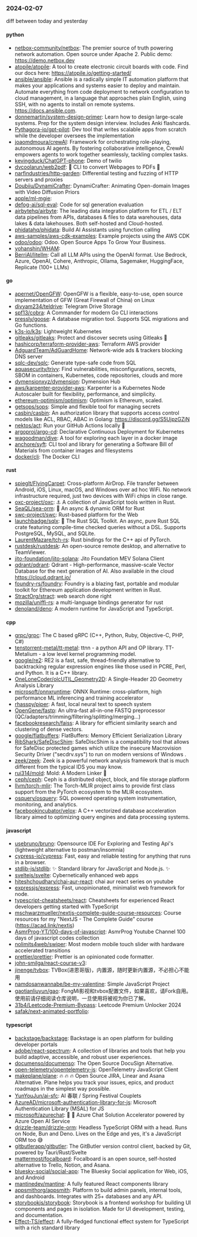 ### 2024-02-07
diff between today and yesterday

#### python
* [netbox-community/netbox](https://github.com/netbox-community/netbox): The premier source of truth powering network automation. Open source under Apache 2. Public demo: https://demo.netbox.dev
* [atopile/atopile](https://github.com/atopile/atopile): A tool to create electronic circuit boards with code. Find our docs here: https://atopile.io/getting-started/
* [ansible/ansible](https://github.com/ansible/ansible): Ansible is a radically simple IT automation platform that makes your applications and systems easier to deploy and maintain. Automate everything from code deployment to network configuration to cloud management, in a language that approaches plain English, using SSH, with no agents to install on remote systems. https://docs.ansible.com.
* [donnemartin/system-design-primer](https://github.com/donnemartin/system-design-primer): Learn how to design large-scale systems. Prep for the system design interview. Includes Anki flashcards.
* [Pythagora-io/gpt-pilot](https://github.com/Pythagora-io/gpt-pilot): Dev tool that writes scalable apps from scratch while the developer oversees the implementation
* [joaomdmoura/crewAI](https://github.com/joaomdmoura/crewAI): Framework for orchestrating role-playing, autonomous AI agents. By fostering collaborative intelligence, CrewAI empowers agents to work together seamlessly, tackling complex tasks.
* [kevingduck/ChatGPT-phone](https://github.com/kevingduck/ChatGPT-phone): Demo of twilio
* [dvcoolarun/web2pdf](https://github.com/dvcoolarun/web2pdf): 🔄 CLI to convert Webpages to PDFs 🚀
* [narfindustries/http-garden](https://github.com/narfindustries/http-garden): Differential testing and fuzzing of HTTP servers and proxies
* [Doubiiu/DynamiCrafter](https://github.com/Doubiiu/DynamiCrafter): DynamiCrafter: Animating Open-domain Images with Video Diffusion Priors
* [apple/ml-mgie](https://github.com/apple/ml-mgie): 
* [defog-ai/sql-eval](https://github.com/defog-ai/sql-eval): Code for sql generation evaluation
* [airbytehq/airbyte](https://github.com/airbytehq/airbyte): The leading data integration platform for ETL / ELT data pipelines from APIs, databases & files to data warehouses, data lakes & data lakehouses. Both self-hosted and Cloud-hosted.
* [phidatahq/phidata](https://github.com/phidatahq/phidata): Build AI Assistants using function calling
* [aws-samples/aws-cdk-examples](https://github.com/aws-samples/aws-cdk-examples): Example projects using the AWS CDK
* [odoo/odoo](https://github.com/odoo/odoo): Odoo. Open Source Apps To Grow Your Business.
* [yohanshin/WHAM](https://github.com/yohanshin/WHAM): 
* [BerriAI/litellm](https://github.com/BerriAI/litellm): Call all LLM APIs using the OpenAI format. Use Bedrock, Azure, OpenAI, Cohere, Anthropic, Ollama, Sagemaker, HuggingFace, Replicate (100+ LLMs)

#### go
* [apernet/OpenGFW](https://github.com/apernet/OpenGFW): OpenGFW is a flexible, easy-to-use, open source implementation of GFW (Great Firewall of China) on Linux
* [divyam234/teldrive](https://github.com/divyam234/teldrive): Telegram Drive Storage
* [spf13/cobra](https://github.com/spf13/cobra): A Commander for modern Go CLI interactions
* [pressly/goose](https://github.com/pressly/goose): A database migration tool. Supports SQL migrations and Go functions.
* [k3s-io/k3s](https://github.com/k3s-io/k3s): Lightweight Kubernetes
* [gitleaks/gitleaks](https://github.com/gitleaks/gitleaks): Protect and discover secrets using Gitleaks 🔑
* [hashicorp/terraform-provider-aws](https://github.com/hashicorp/terraform-provider-aws): Terraform AWS provider
* [AdguardTeam/AdGuardHome](https://github.com/AdguardTeam/AdGuardHome): Network-wide ads & trackers blocking DNS server
* [sqlc-dev/sqlc](https://github.com/sqlc-dev/sqlc): Generate type-safe code from SQL
* [aquasecurity/trivy](https://github.com/aquasecurity/trivy): Find vulnerabilities, misconfigurations, secrets, SBOM in containers, Kubernetes, code repositories, clouds and more
* [dymensionxyz/dymension](https://github.com/dymensionxyz/dymension): Dymension Hub
* [aws/karpenter-provider-aws](https://github.com/aws/karpenter-provider-aws): Karpenter is a Kubernetes Node Autoscaler built for flexibility, performance, and simplicity.
* [ethereum-optimism/optimism](https://github.com/ethereum-optimism/optimism): Optimism is Ethereum, scaled.
* [getsops/sops](https://github.com/getsops/sops): Simple and flexible tool for managing secrets
* [casbin/casbin](https://github.com/casbin/casbin): An authorization library that supports access control models like ACL, RBAC, ABAC in Golang: https://discord.gg/S5UjpzGZjN
* [nektos/act](https://github.com/nektos/act): Run your GitHub Actions locally 🚀
* [argoproj/argo-cd](https://github.com/argoproj/argo-cd): Declarative Continuous Deployment for Kubernetes
* [wagoodman/dive](https://github.com/wagoodman/dive): A tool for exploring each layer in a docker image
* [anchore/syft](https://github.com/anchore/syft): CLI tool and library for generating a Software Bill of Materials from container images and filesystems
* [docker/cli](https://github.com/docker/cli): The Docker CLI

#### rust
* [spieglt/FlyingCarpet](https://github.com/spieglt/FlyingCarpet): Cross-platform AirDrop. File transfer between Android, iOS, Linux, macOS, and Windows over ad hoc WiFi. No network infrastructure required, just two devices with WiFi chips in close range.
* [oxc-project/oxc](https://github.com/oxc-project/oxc): ⚓ A collection of JavaScript tools written in Rust.
* [SeaQL/sea-orm](https://github.com/SeaQL/sea-orm): 🐚 An async & dynamic ORM for Rust
* [swc-project/swc](https://github.com/swc-project/swc): Rust-based platform for the Web
* [launchbadge/sqlx](https://github.com/launchbadge/sqlx): 🧰 The Rust SQL Toolkit. An async, pure Rust SQL crate featuring compile-time checked queries without a DSL. Supports PostgreSQL, MySQL, and SQLite.
* [LaurentMazare/tch-rs](https://github.com/LaurentMazare/tch-rs): Rust bindings for the C++ api of PyTorch.
* [rustdesk/rustdesk](https://github.com/rustdesk/rustdesk): An open-source remote desktop, and alternative to TeamViewer.
* [jito-foundation/jito-solana](https://github.com/jito-foundation/jito-solana): Jito Foundation MEV Solana Client
* [qdrant/qdrant](https://github.com/qdrant/qdrant): Qdrant - High-performance, massive-scale Vector Database for the next generation of AI. Also available in the cloud https://cloud.qdrant.io/
* [foundry-rs/foundry](https://github.com/foundry-rs/foundry): Foundry is a blazing fast, portable and modular toolkit for Ethereum application development written in Rust.
* [StractOrg/stract](https://github.com/StractOrg/stract): web search done right
* [mozilla/uniffi-rs](https://github.com/mozilla/uniffi-rs): a multi-language bindings generator for rust
* [denoland/deno](https://github.com/denoland/deno): A modern runtime for JavaScript and TypeScript.

#### cpp
* [grpc/grpc](https://github.com/grpc/grpc): The C based gRPC (C++, Python, Ruby, Objective-C, PHP, C#)
* [tenstorrent-metal/tt-metal](https://github.com/tenstorrent-metal/tt-metal): ttnn - a python API and OP library. TT-Metalium - a low level kernel programming model.
* [google/re2](https://github.com/google/re2): RE2 is a fast, safe, thread-friendly alternative to backtracking regular expression engines like those used in PCRE, Perl, and Python. It is a C++ library.
* [OneLoneCoder/olcUTIL_Geometry2D](https://github.com/OneLoneCoder/olcUTIL_Geometry2D): A Single-Header 2D Geometry Analysis Library
* [microsoft/onnxruntime](https://github.com/microsoft/onnxruntime): ONNX Runtime: cross-platform, high performance ML inferencing and training accelerator
* [rhasspy/piper](https://github.com/rhasspy/piper): A fast, local neural text to speech system
* [OpenGene/fastp](https://github.com/OpenGene/fastp): An ultra-fast all-in-one FASTQ preprocessor (QC/adapters/trimming/filtering/splitting/merging...)
* [facebookresearch/faiss](https://github.com/facebookresearch/faiss): A library for efficient similarity search and clustering of dense vectors.
* [google/flatbuffers](https://github.com/google/flatbuffers): FlatBuffers: Memory Efficient Serialization Library
* [RibShark/SafeDiscShim](https://github.com/RibShark/SafeDiscShim): SafeDiscShim is a compatibility tool that allows for SafeDisc protected games which utilize the insecure Macrovision Security Driver ("secdrv.sys") to run on modern versions of Windows .
* [zeek/zeek](https://github.com/zeek/zeek): Zeek is a powerful network analysis framework that is much different from the typical IDS you may know.
* [rui314/mold](https://github.com/rui314/mold): Mold: A Modern Linker 🦠
* [ceph/ceph](https://github.com/ceph/ceph): Ceph is a distributed object, block, and file storage platform
* [llvm/torch-mlir](https://github.com/llvm/torch-mlir): The Torch-MLIR project aims to provide first class support from the PyTorch ecosystem to the MLIR ecosystem.
* [osquery/osquery](https://github.com/osquery/osquery): SQL powered operating system instrumentation, monitoring, and analytics.
* [facebookincubator/velox](https://github.com/facebookincubator/velox): A C++ vectorized database acceleration library aimed to optimizing query engines and data processing systems.

#### javascript
* [usebruno/bruno](https://github.com/usebruno/bruno): Opensource IDE For Exploring and Testing Api's (lightweight alternative to postman/insomnia)
* [cypress-io/cypress](https://github.com/cypress-io/cypress): Fast, easy and reliable testing for anything that runs in a browser.
* [stdlib-js/stdlib](https://github.com/stdlib-js/stdlib): ✨ Standard library for JavaScript and Node.js. ✨
* [sveltejs/svelte](https://github.com/sveltejs/svelte): Cybernetically enhanced web apps
* [hiteshchoudhary/chai-aur-react](https://github.com/hiteshchoudhary/chai-aur-react): chai aur react series on youtube
* [expressjs/express](https://github.com/expressjs/express): Fast, unopinionated, minimalist web framework for node.
* [typescript-cheatsheets/react](https://github.com/typescript-cheatsheets/react): Cheatsheets for experienced React developers getting started with TypeScript
* [mschwarzmueller/nextjs-complete-guide-course-resources](https://github.com/mschwarzmueller/nextjs-complete-guide-course-resources): Course resources for my "NextJS - The Complete Guide" course (https://acad.link/nextjs)
* [AsmrProg-YT/100-days-of-javascript](https://github.com/AsmrProg-YT/100-days-of-javascript): AsmrProg Youtube Channel 100 days of javascript codes collection
* [nolimits4web/swiper](https://github.com/nolimits4web/swiper): Most modern mobile touch slider with hardware accelerated transitions
* [prettier/prettier](https://github.com/prettier/prettier): Prettier is an opinionated code formatter.
* [john-smilga/react-course-v3](https://github.com/john-smilga/react-course-v3): 
* [jinenge/tvbox](https://github.com/jinenge/tvbox): TVBox(进恩哥版)，内置源，随时更新内置源，不必担心不能用
* [namdosanwannabe/be-my-valentine](https://github.com/namdosanwannabe/be-my-valentine): Simple JavaScript Project
* [gaotianliuyun/gao](https://github.com/gaotianliuyun/gao): FongMi影视和tvbox配置文件，如果喜欢，请Fork自用。使用前请仔细阅读仓库说明，一旦使用将被视为你已了解。
* [31b4/Leetcode-Premium-Bypass](https://github.com/31b4/Leetcode-Premium-Bypass): Leetcode Premium Unlocker 2024
* [safak/next-animated-portfolio](https://github.com/safak/next-animated-portfolio): 

#### typescript
* [backstage/backstage](https://github.com/backstage/backstage): Backstage is an open platform for building developer portals
* [adobe/react-spectrum](https://github.com/adobe/react-spectrum): A collection of libraries and tools that help you build adaptive, accessible, and robust user experiences.
* [documenso/documenso](https://github.com/documenso/documenso): The Open Source DocuSign Alternative.
* [open-telemetry/opentelemetry-js](https://github.com/open-telemetry/opentelemetry-js): OpenTelemetry JavaScript Client
* [makeplane/plane](https://github.com/makeplane/plane): 🔥 🔥 🔥 Open Source JIRA, Linear and Asana Alternative. Plane helps you track your issues, epics, and product roadmaps in the simplest way possible.
* [YunYouJun/ai-sfc](https://github.com/YunYouJun/ai-sfc): AI 春联 / Spring Festival Couplets
* [AzureAD/microsoft-authentication-library-for-js](https://github.com/AzureAD/microsoft-authentication-library-for-js): Microsoft Authentication Library (MSAL) for JS
* [microsoft/azurechat](https://github.com/microsoft/azurechat): 🤖 💼 Azure Chat Solution Accelerator powered by Azure Open AI Service
* [drizzle-team/drizzle-orm](https://github.com/drizzle-team/drizzle-orm): Headless TypeScript ORM with a head. Runs on Node, Bun and Deno. Lives on the Edge and yes, it's a JavaScript ORM too 😅
* [gitbutlerapp/gitbutler](https://github.com/gitbutlerapp/gitbutler): The GitButler version control client, backed by Git, powered by Tauri/Rust/Svelte
* [mattermost/focalboard](https://github.com/mattermost/focalboard): Focalboard is an open source, self-hosted alternative to Trello, Notion, and Asana.
* [bluesky-social/social-app](https://github.com/bluesky-social/social-app): The Bluesky Social application for Web, iOS, and Android
* [mantinedev/mantine](https://github.com/mantinedev/mantine): A fully featured React components library
* [appsmithorg/appsmith](https://github.com/appsmithorg/appsmith): Platform to build admin panels, internal tools, and dashboards. Integrates with 25+ databases and any API.
* [storybookjs/storybook](https://github.com/storybookjs/storybook): Storybook is a frontend workshop for building UI components and pages in isolation. Made for UI development, testing, and documentation.
* [Effect-TS/effect](https://github.com/Effect-TS/effect): A fully-fledged functional effect system for TypeScript with a rich standard library
